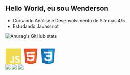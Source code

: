 ## Hello World, eu sou Wenderson 

- Cursando Análise e Desenvolvimento de Sitemas 4/5
- Estudando Javascript

![Anurag's GitHub stats](https://github-readme-stats.vercel.app/api?username=WendersonAlexandre&show_icons=true&theme=dark)


  <div style="display: inline_block";><br>
      <img align="center" alt="Rafa-Js" height="50" width="50" src="https://raw.githubusercontent.com/devicons/devicon/master/icons/javascript/javascript-plain.svg">
      <img align="center" alt="Rafa-HTML" height="50" width="50" src="https://raw.githubusercontent.com/devicons/devicon/master/icons/html5/html5-original.svg">
      <img align="center" alt="Rafa-CSS" height="50" width="50" src="https://raw.githubusercontent.com/devicons/devicon/master/icons/css3/css3-original.svg">
  </br>
  </div>

  <div>
     <a href="https://www.instagram.com/wenderson_asr/" target="_blank"><img src="https://img.shields.io/badge/-Instagram-%23E4405F?style=for-the-badge&logo=instagram&logoColor=white" target="_blank"></a>
     <a href="https://www.linkedin.com/in/wenderson-alexandre-2aba08311/" target="_blank"><img src="https://img.shields.io/badge/-LinkedIn-%230077B5?style=for-the-badge&logo=linkedin&logoColor=white" target="_blank"></a> 
     <a href = "mailto:Wendersonalexandre68@gmail.com"><img src="https://img.shields.io/badge/-Gmail-%23333?style=for-the-badge&logo=gmail&logoColor=white" target="_blank"></a> 
  </div>





